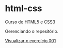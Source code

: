 # html-css
 Curso de HTML5 e CSS3

Gerenciando o repesitório.

<a href= "https://rubemribeiro.github.io/html-css/exerc%C3%ADcios/ex001/index.html" target= blank> Visualizar o exercício 001</a>